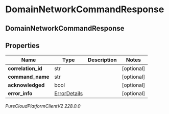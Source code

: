 # DomainNetworkCommandResponse

## DomainNetworkCommandResponse

## Properties

|Name | Type | Description | Notes|
|------------ | ------------- | ------------- | -------------|
| **correlation_id** | str |  | [optional] |
| **command_name** | str |  | [optional] |
| **acknowledged** | bool |  | [optional] |
| **error_info** | [ErrorDetails](ErrorDetails) |  | [optional] |



_PureCloudPlatformClientV2 228.0.0_
